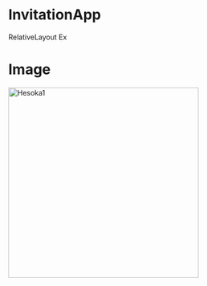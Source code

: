 # InvitationApp
RelativeLayout Ex

# Image

<img width="379" alt="Hesoka1" src="https://user-images.githubusercontent.com/83320125/182388154-2dee6063-d48a-4589-a276-4ff4c3c533b8.png">
